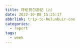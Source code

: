```yaml
---
title: 呼伦贝尔游记（上）
date: 2022-10-08 15:25:17
abbrlink: trip-to-hulunbuir-one
categories:
  - report
tags:
  - week
---
```

